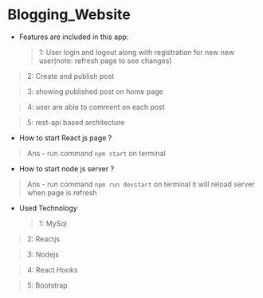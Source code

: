 # Blogging_Website

- Features are included in this app:
  > 1: User login and logout along with registration for new new user(note: refresh page to see changes)

> 2: Create and publish post

> 3: showing published post on home page

> 4: user are able to comment on each post

> 5: rest-api based architecture

- How to start React js page ?

> Ans - run command `npm start` on terminal

- How to start node js server ?

> Ans - run command `npm run devstart` on terminal it will reload server when page is refresh

- Used Technology
  > 1: MySql

> 2: Reactjs

> 3: Nodejs

> 4: React Hooks

> 5: Bootstrap
